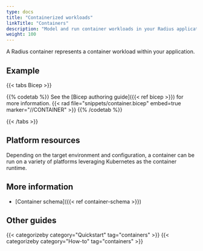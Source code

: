 ```yaml
---
type: docs
title: "Containerized workloads"
linkTitle: "Containers"
description: "Model and run container workloads in your Radius application"
weight: 100
---
```


A Radius container represents a container workload within your application.

## Example

{{< tabs Bicep >}}

{{% codetab %}}
See the [Bicep authoring guide]({{< ref bicep >}}) for more information.
{{< rad file="snippets/container.bicep" embed=true marker="//CONTAINER" >}}
{{% /codetab %}}

{{< /tabs >}}

## Platform resources

Depending on the target environment and configuration, a container can be run on a variety of platforms leveraging Kubernetes as the container runtime. 

## More information

- [Container schema]({{< ref container-schema >}})

## Other guides

{{< categorizeby category="Quickstart" tag="containers" >}}
{{< categorizeby category="How-to" tag="containers" >}}


